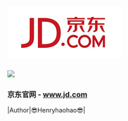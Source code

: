 # ![enter image description here](logo.jpg)
![](https://img.shields.io/badge/Python-3.6.3-green.svg)
### 京东官网 - www.jd.com
|Author|:sunglasses:Henryhaohao:sunglasses:|
